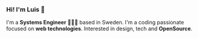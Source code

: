 ### Hi! I'm Luis 👋

I'm a **Systems Engineer** 👨🏽‍💻 based in Sweden. I'm a coding passionate focused on **web technologies**. Interested in design, tech and **OpenSource**.


<!-- Aside from coding I enjoy writing technical things [at my blog](https://) ✍️ -->

<!--
<p>
  <a href="https://twitter.com/intent/follow?screen_name=lmendoza92">
    <img src="" width="144" alt="Follow @lmendoza92 on Twitter" title="Follow @lmendoza92 on Twitter">
  </a>
</p>
-->
